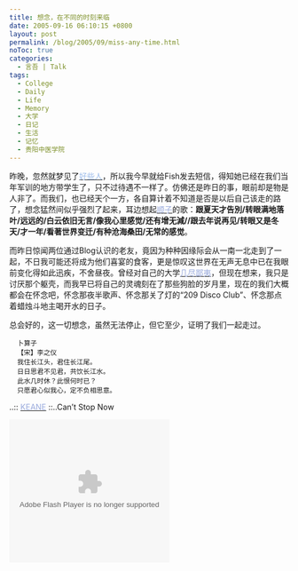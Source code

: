 ```yaml
---
title: 想念，在不同的时刻来临
date: 2005-09-16 06:10:15 +0800
layout: post
permalink: /blog/2005/09/miss-any-time.html
noToc: true
categories:
  - 言吾 | Talk
tags:
  - College
  - Daily
  - Life
  - Memory
  - 大学
  - 日记
  - 生活
  - 记忆
  - 贵阳中医学院
---
```

昨晚，忽然就梦见了[<font color="#9cbceb">好些人</font>][1]，所以我今早就给Fish发去短信，得知她已经在我们当年军训的地方带学生了，只不过待遇不一样了。仿佛还是昨日的事，眼前却是物是人非了。而我们，也已经天个一方，各自算计着不知道是否是以后自己该走的路了，想念猛然间似乎强烈了起来，耳边想起[<font color="#99aadd">顺子</font>][2]的歌：**跟夏天才告別/转眼满地落叶/远远的/白云依旧无言/像我心里感觉/还有增无減//跟去年说再见/转眼又是冬天/才一年/看著世界变迁/有种沧海桑田/无常的感觉**。

而昨日惊闻两位通过Blog认识的老友，竟因为种种因缘际会从一南一北走到了一起，不日我可能还将成为他们喜宴的食客，更是惊叹这世界在无声无息中已在我眼前变化得如此迅疾，不舍昼夜。曾经对自己的大学[<font color="#99aadd">几尽鄙夷</font>][3]，但现在想来，我只是讨厌那个躯壳，而我早已将自己的灵魂刻在了那些狗脸的岁月里，现在的我们大概都会在怀念吧，怀念那夜半歌声、怀念那关了灯的“209 Disco Club”、怀念那点着蜡烛斗地主喝开水的日子。

总会好的，这一切想念，虽然无法停止，但它至少，证明了我们一起走过。


      卜算子  
      【宋】李之仪  
      我住长江头，君住长江尾。  
      日日思君不见君，共饮长江水。  
      此水几时休？此恨何时已？  
      只愿君心似我心，定不负相思意。

..:: [<font color="#99aadd">KEANE</font>][4] ::..Can&#8217;t Stop Now

<embed src="http://www.box.net/static/flash/widget_player.swf" type="application/x-shockwave-flash" FlashVars="subString=folderId=cu5bq7suen,color=000000,title=Dear Friend &#038; Can't Stop Now" wmode="transparent" width="289" height="258">
</embed>

 [1]: http://alumni.chinaren.com/class/class_index.jsp?classuuid=2917034545012212546 "永远的医法01"
 [2]: http://chenjun.com/old/post/Shunza_Dear_Friend.html "顺子《Dear Friend》"
 [3]: http://chenjun.com/blog/2005/05/for-the-forgetting-memories.html "祝你一路顺风—为了忘却的纪念"
 [4]: http://www.keanemusic.com/ "..:: KEANE ::.."